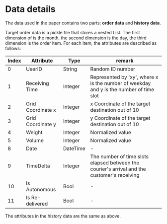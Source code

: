 # Data details
The data used in the paper contains two parts: **order data** and **history data**.

Target order data is a pickle file that stores a nested List. The first dimension of is the month, the second dimension is the day, the third dimension is the order item. 
For each item, the attributes are described as follows:

|Index|  Attribute        | Type       | remark   |
|---- |  ----             | ----       |----      |
|0    | UserID            | String     | Random ID number        |
|1    | Receiving Time     | Integer    | Represented by 'xy', where x is the number of weekday and y is the number of time slot       |
|2    | Grid Coordinate x | Integer    | x Coordinate of the target destination out of 10    |
|3    | Grid Coordinate y | Integer    | y Coordinate of the target destination out of 10    |
|4    | Weight    | Integer    | Normalized value        |
|5    | Volume    | Integer    | Normalized value        |
|8    | Date    | DateTime    | -        |
|9    | TimeDelta   | Integer    | The number of time slots elapsed between the courier's arrival and the customer's receiving        |
|10   | Is Autonomous   | Bool    | -        |
|11   | Is Re-delivered   | Bool    | -        |

The attributes in the history data are the same as above.
